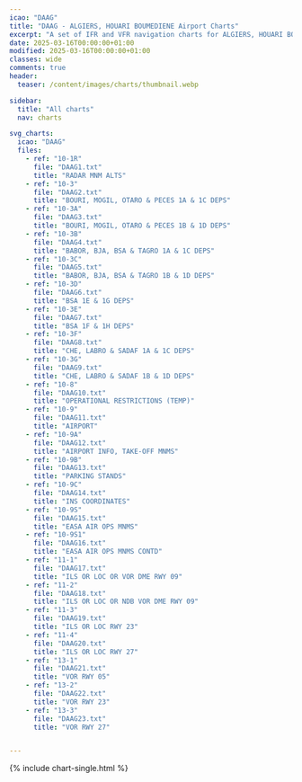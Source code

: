 ```yaml
---
icao: "DAAG" 
title: "DAAG - ALGIERS, HOUARI BOUMEDIENE Airport Charts"
excerpt: "A set of IFR and VFR navigation charts for ALGIERS, HOUARI BOUMEDIENE Airport"
date: 2025-03-16T00:00:00+01:00
modified: 2025-03-16T00:00:00+01:00
classes: wide
comments: true
header:
  teaser: /content/images/charts/thumbnail.webp

sidebar:
  title: "All charts"
  nav: charts

svg_charts:
  icao: "DAAG"
  files:
    - ref: "10-1R"
      file: "DAAG1.txt"
      title: "RADAR MNM ALTS"
    - ref: "10-3"
      file: "DAAG2.txt"
      title: "BOURI, MOGIL, OTARO & PECES 1A & 1C DEPS"
    - ref: "10-3A"
      file: "DAAG3.txt"
      title: "BOURI, MOGIL, OTARO & PECES 1B & 1D DEPS"
    - ref: "10-3B"
      file: "DAAG4.txt"
      title: "BABOR, BJA, BSA & TAGRO 1A & 1C DEPS"
    - ref: "10-3C"
      file: "DAAG5.txt"
      title: "BABOR, BJA, BSA & TAGRO 1B & 1D DEPS"
    - ref: "10-3D"
      file: "DAAG6.txt"
      title: "BSA 1E & 1G DEPS"
    - ref: "10-3E"
      file: "DAAG7.txt"
      title: "BSA 1F & 1H DEPS"
    - ref: "10-3F"
      file: "DAAG8.txt"
      title: "CHE, LABRO & SADAF 1A & 1C DEPS"
    - ref: "10-3G"
      file: "DAAG9.txt"
      title: "CHE, LABRO & SADAF 1B & 1D DEPS"
    - ref: "10-8"
      file: "DAAG10.txt"
      title: "OPERATIONAL RESTRICTIONS (TEMP)"
    - ref: "10-9"
      file: "DAAG11.txt"
      title: "AIRPORT"
    - ref: "10-9A"
      file: "DAAG12.txt"
      title: "AIRPORT INFO, TAKE-OFF MNMS"
    - ref: "10-9B"
      file: "DAAG13.txt"
      title: "PARKING STANDS"
    - ref: "10-9C"
      file: "DAAG14.txt"
      title: "INS COORDINATES"
    - ref: "10-9S"
      file: "DAAG15.txt"
      title: "EASA AIR OPS MNMS"
    - ref: "10-9S1"
      file: "DAAG16.txt"
      title: "EASA AIR OPS MNMS CONTD"
    - ref: "11-1"
      file: "DAAG17.txt"
      title: "ILS OR LOC OR VOR DME RWY 09"
    - ref: "11-2"
      file: "DAAG18.txt"
      title: "ILS OR LOC OR NDB VOR DME RWY 09"
    - ref: "11-3"
      file: "DAAG19.txt"
      title: "ILS OR LOC RWY 23"
    - ref: "11-4"
      file: "DAAG20.txt"
      title: "ILS OR LOC RWY 27"
    - ref: "13-1"
      file: "DAAG21.txt"
      title: "VOR RWY 05"
    - ref: "13-2"
      file: "DAAG22.txt"
      title: "VOR RWY 23"
    - ref: "13-3"
      file: "DAAG23.txt"
      title: "VOR RWY 27"


---
```


{% include chart-single.html %}